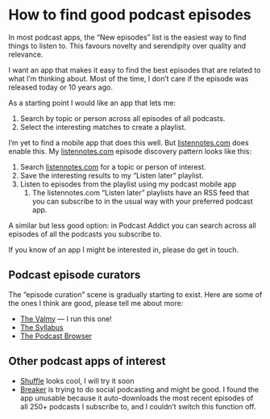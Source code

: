 # How to find good podcast episodes
In most podcast apps, the “New episodes” list is the easiest way to find things to listen to. This favours novelty and serendipity over quality and relevance. 

I want an app that makes it easy to find the best episodes that are related to what I’m thinking about. Most of the time, I don’t care if the episode was released today or 10 years ago. 

As a starting point I would like an app that lets me:

1. Search by topic or person across all episodes of all podcasts.
2. Select the interesting matches to create a playlist.

I’m yet to find a mobile app that does this well. But  [listennotes.com](http://listennotes.com/)  does enable this. My  [listennotes.com](http://listennotes.com/)  episode discovery pattern looks like this:

1. Search  [listennotes.com](http://listennotes.com/)  for a topic or person of interest.
2. Save the interesting results to my “Listen later” playlist.
3. Listen to episodes from the playlist using my podcast mobile app
	1. The listennotes.com “Listen later” playlists have an RSS feed that you can subscribe to in the usual way with your preferred podcast app.

A similar but less good option: in Podcast Addict you can search across all episodes of all the podcasts you subscribe to.

If you know of an app I might be interested in, please do get in touch.

## Podcast episode curators
The “episode curation” scene is gradually starting to exist. Here are some of the ones I think are good, please tell me about more:

* [The Valmy](https://thevalmy.com) — I run this one!
* [The Syllabus](https://www.the-syllabus.com/)
* [The Podcast Browser](https://www.thepodcastbrowser.com/)

## Other podcast apps of interest
* [Shuffle](https://getshuffle.app/) looks cool, I will try it soon
* [Breaker](https://www.breaker.audio/) is trying to do social podcasting and might be good. I found the app unusable because it auto-downloads the most recent episodes of all 250+ podcasts I subscribe to, and I couldn’t switch this function off.




<!-- #web/useful -->

<!-- {BearID:how-to-find-good-podcast-episodes.md} -->
